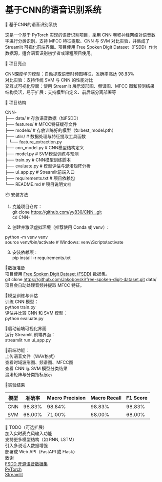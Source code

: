 # 基于CNN的语音识别系统

 🎤 基于CNN的语音识别系统

这是一个基于 PyTorch 实现的语音识别项目，采用 CNN 卷积神经网络对语音数字进行分类识别，支持 MFCC 特征提取、CNN 与 SVM 对比实验，并集成了 Streamlit 可视化前端界面。项目使用 Free Spoken Digit Dataset（FSDD）作为数据源，适合语音识别初学者或课程项目使用。

🧠 项目亮点

CNN深度学习模型：自动提取语音时频图特征，准确率高达 98.83%  
对比实验：支持传统 SVM 与 CNN 的性能对比  
交互式可视化界面：使用 Streamlit 展示波形图、频谱图、MFCC 图和预测结果  
结构灵活，易于扩展：支持模型自定义、前后端分离部署等  

 📁 项目结构
  
CNN-  
├── data/                     # 存放语音数据（如FSDD）  
├── features/                 # MFCC特征缓存文件  
├── models/                   # 存放训练好的模型（如 best_model.pth）  
├── utils/                    # 数据处理与特征提取工具函数  
│   └── feature_extraction.py  
├── cnn_model.py              # CNN模型结构定义  
├── model.py              # SVM模型训练与预测  
├── train.py                  # CNN模型训练脚本  
├── evaluate.py               # 模型评估与混淆矩阵分析  
├── ui_app.py                 # Streamlit前端入口  
├── requirements.txt          # 项目依赖包  
└── README.md                 # 项目说明文档  

📦 安装方法

1. 克隆项目仓库：  
git clone https://github.com/yy830/CNN-.git  
cd CNN-  
  
2. 创建并激活虚拟环境（推荐使用 Conda 或 venv）：  
  
python -m venv venv  
source venv/bin/activate  # Windows: venv\Scripts\activate  
  
3. 安装依赖项：  
pip install -r requirements.txt  
  
  
📌数据准备  
项目使用 [Free Spoken Digit Dataset (FSDD)](https://github.com/Jakobovski/free-spoken-digit-dataset) 数据集。  
git clone https://github.com/Jakobovski/free-spoken-digit-dataset.git data/  
项目会自动处理音频并提取 MFCC 特征。  
  
📌模型训练与评估  
训练 CNN 模型：  
python train.py  
评估并比较 CNN 和 SVM 模型：  
python evaluate.py  
  
📌启动前端可视化界面  
运行 Streamlit 前端界面：  
streamlit run ui_app.py  
  
📌前端功能：  
上传语音文件（WAV格式）  
查看时域波形图、频谱图、MFCC图  
查看 CNN 与 SVM 模型分类结果  
混淆矩阵与分类指标展示  
  
📌实验结果  
  
| 模型 | 准确率 | Macro Precision | Macro Recall | F1 Score |
|------|--------|-----------------|---------------|----------|
| CNN  | 98.83% | 98.84%          | 98.83%        | 98.83%   |
| SVM  | 68.00% | 71.00%          | 68.00%        | 68.00%   |
  
📌 TODO（可选扩展）  
加入实时麦克风输入功能  
支持更多模型结构（如 RNN, LSTM）  
引入多说话人数据增强  
部署成 Web API（FastAPI 或 Flask）  
致谢  
[FSDD 开源语音数据集](https://github.com/Jakobovski/free-spoken-digit-dataset)  
[PyTorch](https://pytorch.org/)  
[Streamlit](https://streamlit.io/)  
